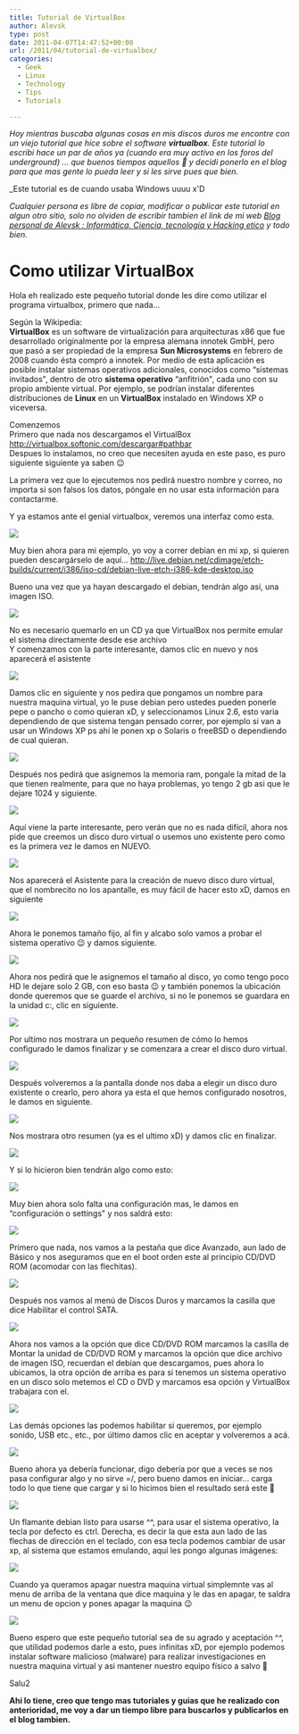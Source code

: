 ```yaml
---
title: Tutorial de VirtualBox
author: Alevsk
type: post
date: 2011-04-07T14:47:52+00:00
url: /2011/04/tutorial-de-virtualbox/
categories:
  - Geek
  - Linux
  - Technology
  - Tips
  - Tutorials

---
```

_Hoy mientras buscaba algunas cosas en mis discos duros me encontre con un viejo tutorial que hice sobre el software **virtualbox**. Este tutorial lo escribi hace un par de años ya (cuando era muy activo en los foros del underground) … que buenos tiempos aquellos 🙂 y decidi ponerlo en el blog para que mas gente lo pueda leer y si les sirve pues que bien._

_Este tutorial es de cuando usaba Windows uuuu x'D


_Cualquier persona es libre de copiar, modificar o publicar este tutorial en algun otro sitio, solo no olviden de escribir tambien el link de mi web [Blog personal de Alevsk : Informática, Ciencia, tecnología y Hacking etico][1] y todo bien._

# Como utilizar VirtualBox

Hola eh realizado este pequeño tutorial donde les dire como utilizar el programa virtualbox, primero que nada…

Según la Wikipedia:  
**VirtualBox** es un software de virtualización para arquitecturas x86 que fue desarrollado originalmente por la empresa alemana innotek GmbH, pero que pasó a ser propiedad de la empresa **Sun Microsystems** en febrero de 2008 cuando ésta compró a innotek. Por medio de esta aplicación es posible instalar sistemas operativos adicionales, conocidos como “sistemas invitados", dentro de otro **sistema operativo** “anfitrión", cada uno con su propio ambiente virtual. Por ejemplo, se podrían instalar diferentes distribuciones de **Linux** en un **VirtualBox** instalado en Windows XP o viceversa.

Comenzemos  
Primero que nada nos descargamos el VirtualBox  
http://virtualbox.softonic.com/descargar#pathbar  
Despues lo instalamos, no creo que necesiten ayuda en este paso, es puro siguiente siguiente ya saben 😉

La primera vez que lo ejecutemos nos pedirá nuestro nombre y correo, no importa si son falsos los datos, póngale en no usar esta información para contactarme.

Y ya estamos ante el genial virtualbox, veremos una interfaz como esta.

[![](/images/vbox1.png)](http://www.alevsk.com/2011/04/tutorial-de-virtualbox/vbox1/)

Muy bien ahora para mi ejemplo, yo voy a correr debian en mi xp, si quieren pueden descargárselo de aquí… http://live.debian.net/cdimage/etch-builds/current/i386/iso-cd/debian-live-etch-i386-kde-desktop.iso

Bueno una vez que ya hayan descargado el debian, tendrán algo así, una imagen ISO.

[![](/images/vbox2.png)](http://www.alevsk.com/2011/04/tutorial-de-virtualbox/vbox1/)

No es necesario quemarlo en un CD ya que VirtualBox nos permite emular el sistema directamente desde ese archivo  
Y comenzamos con la parte interesante, damos clic en nuevo y nos aparecerá el asistente

[![](/images/vbox3.png)](http://www.alevsk.com/2011/04/tutorial-de-virtualbox/vbox1/)

Damos clic en siguiente y nos pedira que pongamos un nombre para nuestra maquina virtual, yo le puse debian pero ustedes pueden ponerle pepe o pancho o como quieran xD, y seleccionamos Linux 2.6, esto varia dependiendo de que sistema tengan pensado correr, por ejemplo si van a usar un Windows XP ps ahí le ponen xp o Solaris o freeBSD o dependiendo de cual quieran.

[![](/images/vbox4.png)](http://www.alevsk.com/2011/04/tutorial-de-virtualbox/vbox1/)

Después nos pedirá que asignemos la memoria ram, pongale la mitad de la que tienen realmente, para que no haya problemas, yo tengo 2 gb asi que le dejare 1024 y siguiente.

[![](/images/vbox5.png)](http://www.alevsk.com/2011/04/tutorial-de-virtualbox/vbox1/)

Aquí viene la parte interesante, pero verán que no es nada difícil, ahora nos pide que creemos un disco duro virtual o usemos uno existente pero como es la primera vez le damos en NUEVO.

[![](/images/vbox6.png)](http://www.alevsk.com/2011/04/tutorial-de-virtualbox/vbox1/)

Nos aparecerá el Asistente para la creación de nuevo disco duro virtual, que el nombrecito no los apantalle, es muy fácil de hacer esto xD, damos en siguiente

[![](/images/vbox7.png)](http://www.alevsk.com/2011/04/tutorial-de-virtualbox/vbox1/)

Ahora le ponemos tamaño fijo, al fin y alcabo solo vamos a probar el sistema operativo 😉 y damos siguiente.

[![](/images/vbox8.png)](http://www.alevsk.com/2011/04/tutorial-de-virtualbox/vbox1/)

Ahora nos pedirá que le asignemos el tamaño al disco, yo como tengo poco HD le dejare solo 2 GB, con eso basta 😉 y también ponemos la ubicación donde queremos que se guarde el archivo, si no le ponemos se guardara en la unidad c:, clic en siguiente.

[![](/images/vbox9.png)](http://www.alevsk.com/2011/04/tutorial-de-virtualbox/vbox1/)

Por ultimo nos mostrara un pequeño resumen de cómo lo hemos configurado le damos finalizar y se comenzara a crear el disco duro virtual.

[![](/images/vbox10.png)](http://www.alevsk.com/2011/04/tutorial-de-virtualbox/vbox1/)

Después volveremos a la pantalla donde nos daba a elegir un disco duro existente o crearlo, pero ahora ya esta el que hemos configurado nosotros, le damos en siguiente.

[![](/images/vbox11.png)](http://www.alevsk.com/2011/04/tutorial-de-virtualbox/vbox1/)

Nos mostrara otro resumen (ya es el ultimo xD) y damos clic en finalizar.

[![](/images/vbox12.png)](http://www.alevsk.com/2011/04/tutorial-de-virtualbox/vbox1/)

Y si lo hicieron bien tendrán algo como esto:

[![](/images/vbox13.png)](http://www.alevsk.com/2011/04/tutorial-de-virtualbox/vbox1/)

Muy bien ahora solo falta una configuración mas, le damos en “configuración o settings" y nos saldrá esto:

[![](/images/vbox14.png)](http://www.alevsk.com/2011/04/tutorial-de-virtualbox/vbox1/)

Primero que nada, nos vamos a la pestaña que dice Avanzado, aun lado de Básico y nos aseguramos que en el boot orden este al principio CD/DVD ROM (acomodar con las flechitas).

[![](/images/vbox15.png)](http://www.alevsk.com/2011/04/tutorial-de-virtualbox/vbox1/)

Después nos vamos al menú de Discos Duros y marcamos la casilla que dice Habilitar el control SATA.

[![](/images/vbox16.png)](http://www.alevsk.com/2011/04/tutorial-de-virtualbox/vbox1/)

Ahora nos vamos a la opción que dice CD/DVD ROM marcamos la casilla de Montar la unidad de CD/DVD ROM y marcamos la opción que dice archivo de imagen ISO, recuerdan el debian que descargamos, pues ahora lo ubicamos, la otra opción de arriba es para si tenemos un sistema operativo en un disco solo metemos el CD o DVD y marcamos esa opción y VirtualBox trabajara con el.

[![](/images/vbox17.png)](http://www.alevsk.com/2011/04/tutorial-de-virtualbox/vbox1/)

Las demás opciones las podemos habilitar si queremos, por ejemplo sonido, USB etc., etc., por último damos clic en aceptar y volveremos a acá.

[![](/images/vbox18.png)](http://www.alevsk.com/2011/04/tutorial-de-virtualbox/vbox1/)

Bueno ahora ya debería funcionar, digo debería por que a veces se nos pasa configurar algo y no sirve =/, pero bueno damos en iniciar… carga todo lo que tiene que cargar y si lo hicimos bien el resultado será este 🙂

[![](/images/vbox19.png)](http://www.alevsk.com/2011/04/tutorial-de-virtualbox/vbox1/)

Un flamante debian listo para usarse ^^, para usar el sistema operativo, la tecla por defecto es ctrl. Derecha, es decir la que esta aun lado de las flechas de dirección en el teclado, con esa tecla podemos cambiar de usar xp, al sistema que estamos emulando, aquí les pongo algunas imágenes:

[![](/images/vbox20.png)](http://www.alevsk.com/2011/04/tutorial-de-virtualbox/vbox1/)

Cuando ya queramos apagar nuestra maquina virtual simplemnte vas al menu de arriba de la ventana que dice maquina y le das en apagar, te saldra un menu de opcion y pones apagar la maquina 😉

[![](/images/vbox21.png)](http://www.alevsk.com/2011/04/tutorial-de-virtualbox/vbox1/)

Bueno espero que este pequeño tutoríal sea de su agrado y aceptación ^^, que utilidad podemos darle a esto, pues infinitas xD, por ejemplo podemos instalar software malicioso (malware) para realizar investigaciones en nuestra maquina virtual y asi mantener nuestro equipo físico a salvo 🙂

Salu2

**Ahi lo tiene, creo que tengo mas tutoriales y guias que he realizado con anterioridad, me voy a dar un tiempo libre para buscarlos y publicarlos en el blog tambien.**

 [1]: http://www.alevsk.com